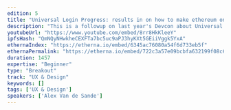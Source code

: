 ```yaml
---
edition: 5
title: "Universal Login Progress: results in on how to make ethereum on boarding much simpler"
description: "This is a followup on last year's Devcon about Universal logins and how we can make onboarding much better by getting rid of private keys, seeds and passwords. I will present progress on the Universal Login standard and how it can help ethereum apps to reach mainstream audiences."
youtubeUrl: "https://www.youtube.com/embed/8rr8HkKleeY"
ipfsHash: "QmNQyNHwkheCEXFTa7bc5uc9aPJ3hyKXt5GEiiVggk5YxA"
ethernaIndex: "https://etherna.io/embed/6345ac76080a54f6d733eb5f"
ethernaPermalink: "https://etherna.io/embed/722c3a57e09bcbfa632199f08c686e2a044ed838f3b1290b812dcacd2e7aa021"
duration: 1457
expertise: "Beginner"
type: "Breakout"
track: "UX & Design"
keywords: []
tags: ['UX & Design']
speakers: ['Alex Van de Sande']
---
```

